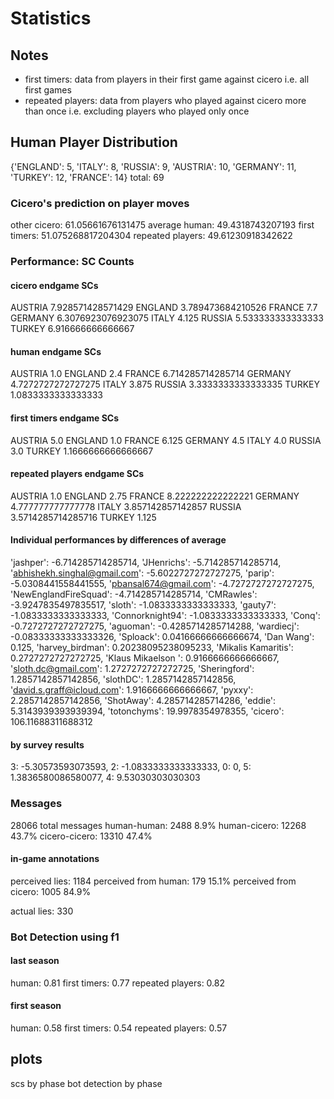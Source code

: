 # Statistics
## Notes
- first timers: data from players in their first game against cicero i.e. all first games
- repeated players: data from players who played against cicero more than once i.e. excluding players who played only once
## Human Player Distribution
{'ENGLAND': 5, 'ITALY': 8, 'RUSSIA': 9, 'AUSTRIA': 10, 'GERMANY': 11, 'TURKEY': 12, 'FRANCE': 14}
total: 69

### Cicero's prediction on player moves
other cicero: 61.05661676131475
average human: 49.4318743207193
first timers: 51.075268817204304
repeated players: 49.61230918342622

### Performance: SC Counts

#### cicero endgame SCs
AUSTRIA 7.928571428571429
ENGLAND 3.789473684210526
FRANCE 7.7
GERMANY 6.3076923076923075
ITALY 4.125
RUSSIA 5.533333333333333
TURKEY 6.916666666666667

#### human endgame SCs
AUSTRIA 1.0
ENGLAND 2.4
FRANCE 6.714285714285714
GERMANY 4.7272727272727275
ITALY 3.875
RUSSIA 3.3333333333333335
TURKEY 1.0833333333333333

#### first timers endgame SCs
AUSTRIA 5.0
ENGLAND 1.0
FRANCE 6.125
GERMANY 4.5
ITALY 4.0
RUSSIA 3.0
TURKEY 1.1666666666666667

#### repeated players endgame SCs
AUSTRIA 1.0
ENGLAND 2.75
FRANCE 8.222222222222221
GERMANY 4.777777777777778
ITALY 3.857142857142857
RUSSIA 3.5714285714285716
TURKEY 1.125

#### Individual performances by differences of average
'jashper': -6.714285714285714, 'JHenrichs': -5.714285714285714, 'abhishekh.singhal@gmail.com': -5.6022727272727275, 'parip': -5.0308441558441555, 'pbansal674@gmail.com': -4.7272727272727275, 'NewEnglandFireSquad': -4.714285714285714, 'CMRawles': -3.9247835497835517, 'sloth': -1.0833333333333333, 'gauty7': -1.0833333333333333, 'Connorknight94': -1.0833333333333333, 'Conq': -0.7272727272727275, 'aguoman': -0.4285714285714288, 'wardiecj': -0.08333333333333326, 'Sploack': 0.04166666666666674, 'Dan Wang': 0.125, 'harvey_birdman': 0.20238095238095233, 'Mikalis Kamaritis': 0.2727272727272725, 'Klaus Mikaelson ': 0.9166666666666667, 'sloth.dc@gmail.com': 1.2727272727272725, 'Sheringford': 1.2857142857142856, 'slothDC': 1.2857142857142856, 'david.s.graff@icloud.com': 1.9166666666666667, 'pyxxy': 2.2857142857142856, 'ShotAway': 4.285714285714286, 'eddie': 5.3143939393939394, 'totonchyms': 19.9978354978355, 'cicero': 106.11688311688312

#### by survey results
3: -5.30573593073593, 2: -1.0833333333333333, 0: 0, 5: 1.3836580086580077, 4: 9.53030303030303

### Messages
28066 total messages
human-human: 2488       8.9%
human-cicero: 12268     43.7%
cicero-cicero: 13310    47.4%

#### in-game annotations
perceived lies: 1184
perceived from human: 179   15.1%
perceived from cicero: 1005 84.9%

actual lies: 330

### Bot Detection using f1
#### last season
human: 0.81
first timers: 0.77
repeated players: 0.82

#### first season
human: 0.58
first timers: 0.54
repeated players: 0.57

## plots
scs by phase
bot detection by phase